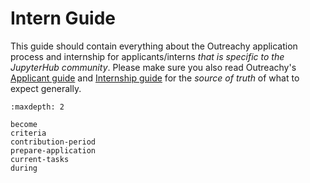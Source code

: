 # Intern Guide

This guide should contain everything about the Outreachy application process and
internship for applicants/interns _that is specific to the JupyterHub community_.
Please make sure you also read Outreachy's
[Applicant guide](https://www.outreachy.org/docs/applicant/)
and [Internship guide](https://www.outreachy.org/docs/internship/)
for the _source of truth_ of what to expect generally.

```{toctree}
:maxdepth: 2

become
criteria
contribution-period
prepare-application
current-tasks
during
```
